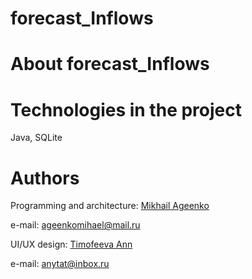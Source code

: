 # forecast_Inflows

# About forecast_Inflows

# Technologies in the project
Java, SQLite

# Authors
Programming and architecture: [Mikhail Ageenko](https://github.com/millerM907)

e-mail: ageenkomihael@mail.ru

UI/UX design: [Timofeeva Ann](https://github.com/timofann)  

e-mail: anytat@inbox.ru
